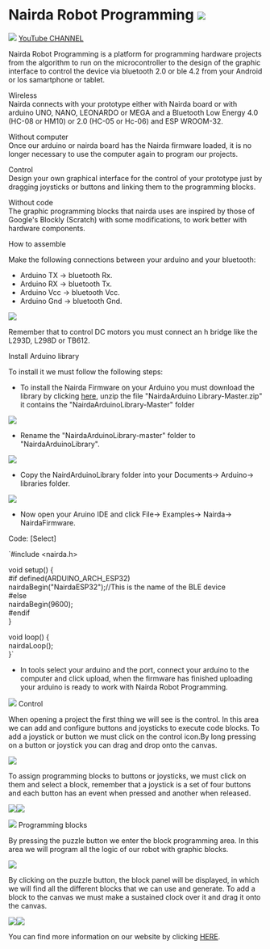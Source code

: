   
  # Nairda Robot Programming ![](https://www.nairda.com.mx/TopicForumResources/miniIcon.png)  




![](https://www.nairda.com.mx/TopicForumResources/youtube.png)  [YouTube CHANNEL](https://www.youtube.com/channel/UCfOz0bfkMNRf96p4787bPTQ)  
  
Nairda Robot Programming is a platform for programming hardware projects from the algorithm to run on the microcontroller to the design of the graphic interface to control the device via bluetooth 2.0 or ble 4.2 from your Android or Ios samartphone or tablet.  
  
  
Wireless  
Nairda connects with your prototype either with Nairda board or with arduino UNO, NANO, LEONARDO or MEGA and a Bluetooth Low Energy 4.0 (HC-08 or HM10) or 2.0 (HC-05 or Hc-06) and ESP WROOM-32.  
  
Without computer  
Once our arduino or nairda board has the Nairda firmware loaded, it is no longer necessary to use the computer again to program our projects.  
  
  
Control  
Design your own graphical interface for the control of your prototype just by dragging joysticks or buttons and linking them to the programming blocks.  
  
  
Without code  
The graphic programming blocks that nairda uses are inspired by those of Google's Blockly (Scratch) with some modifications, to work better with hardware components.  
  
How to assemble  
  
Make the following connections between your arduino and your bluetooth:  
  

-   Arduino TX -> bluetooth Rx.
-   Arduino RX -> bluetooth Tx.
-   Arduino Vcc -> bluetooth Vcc.
-   Arduino Gnd -> bluetooth Gnd.

  
![](https://www.nairda.com.mx/TopicForumResources/supported.png)  
  
Remember that to control DC motors you must connect an h bridge like the L293D, L298D or TB612.  
  
  
  
Install Arduino library  
  
To install it we must follow the following steps:  
  

-   To install the Nairda Firmware on your Arduino you must download the library by clicking  [here](https://github.com/semakers/NairdaArduinoLibrary/archive/master.zip), unzip the file "NairdaArduino Library-Master.zip" it contains the "NairdaArduinoLibrary-Master" folder

  
![](https://www.nairda.com.mx/assets/img/install-arduino/unzip_folder.png)  
  

-   Rename the "NairdaArduinoLibrary-master" folder to "NairdaArduinoLibrary".

  
![](https://www.nairda.com.mx/assets/img/install-arduino/rename_folder.png)  
  

-   Copy the NairdArduinoLibrary folder into your Documents-> Arduino-> libraries folder.

  
![](https://www.nairda.com.mx/assets/img/install-arduino/libraries_folder.png)  
  

-   Now open your Aruino IDE and click File-> Examples-> Nairda-> NairdaFirmware.

  

Code:  [Select]

`#include <nairda.h>  
  
  
void setup() {  
#if defined(ARDUINO_ARCH_ESP32)  
nairdaBegin("NairdaESP32");//This is the name of the BLE device  
#else  
nairdaBegin(9600);  
#endif  
}  
  
void loop() {  
nairdaLoop();  
}`  
  

-   In tools select your arduino and the port, connect your arduino to the computer and click upload, when the firmware has finished uploading your arduino is ready to work with Nairda Robot Programming.

  
![](https://www.nairda.com.mx/TopicForumResources/control.png)  Control  
  
When opening a project the first thing we will see is the control. In this area we can add and configure buttons and joysticks to execute code blocks. To add a joystick or button we must click on the control icon.By long pressing on a button or joystick you can drag and drop onto the canvas.  
  
![](https://www.nairda.com.mx/TopicForumResources/controlProject.gif)  
  
To assign programming blocks to buttons or joysticks, we must click on them and select a block, remember that a joystick is a set of four buttons and each button has an event when pressed and another when released.  
  
![](https://www.nairda.com.mx/TopicForumResources/configJoistick.gif)![](https://www.nairda.com.mx/TopicForumResources/configButton.gif)  
  
  
![](https://www.nairda.com.mx/TopicForumResources/puzzle.png)  Programming blocks  
  
By pressing the puzzle button we enter the block programming area. In this area we will program all the logic of our robot with graphic blocks.  
  
![](https://www.nairda.com.mx/TopicForumResources/enterBlocks.gif)  
  
By clicking on the puzzle button, the block panel will be displayed, in which we will find all the different blocks that we can use and generate. To add a block to the canvas we must make a sustained clock over it and drag it onto the canvas.  
  
![](https://www.nairda.com.mx/TopicForumResources/blockTypes.gif)![](https://www.nairda.com.mx/TopicForumResources/dragBlock.gif)  
  
  
You can find more information on our website by clicking  [HERE](http://www.nairda.com.mx/).